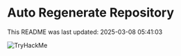 # Auto Regenerate Repository

This README was last updated: 2025-03-08 05:41:03

 ![TryHackMe](https://tryhackme.com/badge/533634)